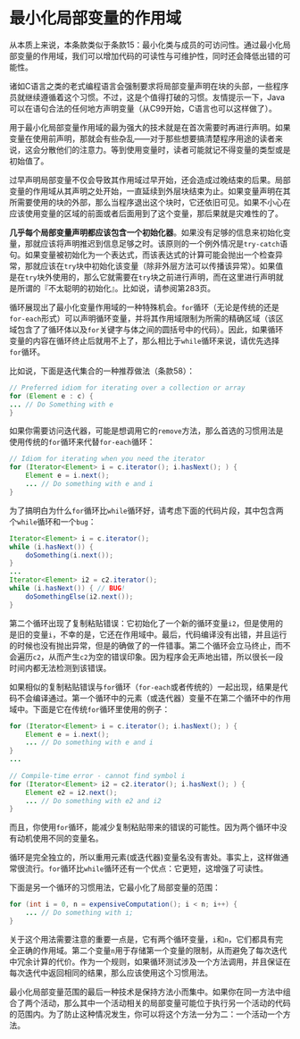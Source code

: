 # 最小化局部变量的作用域

从本质上来说，本条款类似于条款15：最小化类与成员的可访问性。通过最小化局部变量的作用域，我们可以增加代码的可读性与可维护性，同时还会降低出错的可能性。

诸如C语言之类的老式编程语言会强制要求将局部变量声明在块的头部，一些程序员就继续遵循着这个习惯。不过，这是个值得打破的习惯。友情提示一下，Java可以在语句合法的任何地方声明变量（从C99开始，C语言也可以这样做了）。

用于最小化局部变量作用域的最为强大的技术就是在首次需要时再进行声明。如果变量在使用前声明，那就会有些杂乱——对于那些想要搞清楚程序用途的读者来说，这会分散他们的注意力。等到使用变量时，读者可能就记不得变量的类型或是初始值了。

过早声明局部变量不仅会导致其作用域过早开始，还会造成过晚结束的后果。局部变量的作用域从其声明之处开始，一直延续到外层块结束为止。如果变量声明在其所需要使用的块的外部，那么当程序退出这个块时，它还依旧可见。如果不小心在应该使用变量的区域的前面或者后面用到了这个变量，那后果就是灾难性的了。

**几乎每个局部变量声明都应该包含一个初始化器**。如果没有足够的信息来初始化变量，那就应该将声明推迟到信息足够之时。该原则的一个例外情况是`try-catch`语句。如果变量被初始化为一个表达式，而该表达式的计算可能会抛出一个检查异常，那就应该在`try`块中初始化该变量（除非外层方法可以传播该异常）。如果值是在`try`块外使用的，那么它就需要在`try`块之前进行声明，而在这里进行声明就是所谓的『不太聪明的初始化』。比如说，请参阅第283页。

循环展现出了最小化变量作用域的一种特殊机会。`for`循环（无论是传统的还是`for-each`形式）可以声明循环变量，并将其作用域限制为所需的精确区域（该区域包含了了循环体以及`for`关键字与体之间的圆括号中的代码）。因此，如果循环变量的内容在循环终止后就用不上了，那么相比于`while`循环来说，请优先选择`for`循环。

比如说，下面是迭代集合的一种推荐做法（条款58）：

```java
// Preferred idiom for iterating over a collection or array
for (Element e : c) {
... // Do Something with e
}
```

如果你需要访问迭代器，可能是想调用它的`remove`方法，那么首选的习惯用法是使用传统的`for`循环来代替`for-each`循环：

```java
// Idiom for iterating when you need the iterator
for (Iterator<Element> i = c.iterator(); i.hasNext(); ) {
	Element e = i.next();
	... // Do something with e and i
}
```

为了搞明白为什么`for`循环比`while`循环好，请考虑下面的代码片段，其中包含两个`while`循环和一个`bug`：

```java
Iterator<Element> i = c.iterator();
while (i.hasNext()) {
	doSomething(i.next());
}
...
Iterator<Element> i2 = c2.iterator();
while (i.hasNext()) { // BUG!
	doSomethingElse(i2.next());
}
```

第二个循环出现了复制粘贴错误：它初始化了一个新的循环变量`i2`，但是使用的是旧的变量`i`，不幸的是，它还在作用域中。最后，代码编译没有出错，并且运行的时候也没有抛出异常，但是的确做了的一件错事。第二个循环会立马终止，而不会遍历`c2`，从而产生`c2`为空的错误印象。因为程序会无声地出错，所以很长一段时间内都无法检测到该错误。

如果相似的复制粘贴错误与`for`循环（`for-each`或者传统的）一起出现，结果是代码不会编译通过。第一个循环中的元素（或迭代器）变量不在第二个循环中的作用域中。下面是它在传统`for`循环里使用的例子：

```java
for (Iterator<Element> i = c.iterator(); i.hasNext(); ) {
	Element e = i.next();
	... // Do something with e and i
}
...
    
// Compile-time error - cannot find symbol i
for (Iterator<Element> i2 = c2.iterator(); i.hasNext(); ) {
	Element e2 = i2.next();
	... // Do something with e2 and i2
}
```

而且，你使用`for`循环，能减少复制粘贴带来的错误的可能性。因为两个循环中没有动机使用不同的变量名。

循环是完全独立的，所以重用元素(或迭代器)变量名没有害处。事实上，这样做通常很流行。`for`循环比`while`循环还有一个优点：它更短，这增强了可读性。

下面是另一个循环的习惯用法，它最小化了局部变量的范围：

```java
for (int i = 0, n = expensiveComputation(); i < n; i++) {
	... // Do something with i;
}
```

关于这个用法需要注意的重要一点是，它有两个循环变量，`i`和`n`，它们都具有完全正确的作用域。第二个变量`n`用于存储第一个变量的限制，从而避免了每次迭代中冗余计算的代价。作为一个规则，如果循环测试涉及一个方法调用，并且保证在每次迭代中返回相同的结果，那么应该使用这个习惯用法。

最小化局部变量范围的最后一种技术是保持方法小而集中。如果你在同一方法中组合了两个活动，那么其中一个活动相关的局部变量可能位于执行另一个活动的代码的范围内。为了防止这种情况发生，你可以将这个方法一分为二：一个活动一个方法。